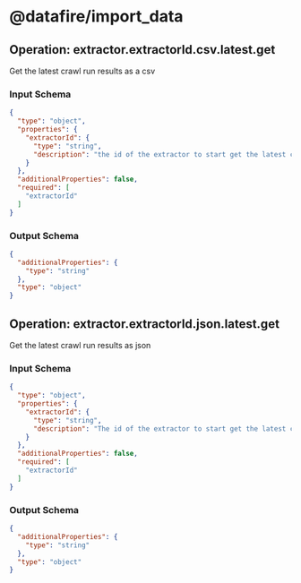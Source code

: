 # @datafire/import_data


## Operation: extractor.extractorId.csv.latest.get
Get the latest crawl run results as a csv

### Input Schema
```json
{
  "type": "object",
  "properties": {
    "extractorId": {
      "type": "string",
      "description": "the id of the extractor to start get the latest crawl run data"
    }
  },
  "additionalProperties": false,
  "required": [
    "extractorId"
  ]
}
```
### Output Schema
```json
{
  "additionalProperties": {
    "type": "string"
  },
  "type": "object"
}
```
## Operation: extractor.extractorId.json.latest.get
Get the latest crawl run results as json

### Input Schema
```json
{
  "type": "object",
  "properties": {
    "extractorId": {
      "type": "string",
      "description": "The id of the extractor to start get the latest crawl run data"
    }
  },
  "additionalProperties": false,
  "required": [
    "extractorId"
  ]
}
```
### Output Schema
```json
{
  "additionalProperties": {
    "type": "string"
  },
  "type": "object"
}
```
